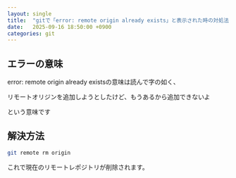 ```yaml
---
layout: single
title:  "gitで「error: remote origin already exists」と表示された時の対処法"
date:   2025-09-16 18:50:00 +0900
categories: git
---
```


## エラーの意味
error: remote origin already existsの意味は読んで字の如く、

リモートオリジンを追加しようとしたけど、もうあるから追加できないよ

という意味です

## 解決方法

``` zsh
git remote rm origin
```

これで現在のリモートレポジトリが削除されます。
